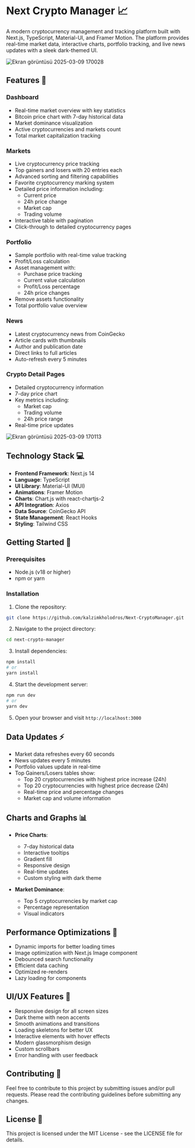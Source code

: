 # Next Crypto Manager 📈

A modern cryptocurrency management and tracking platform built with Next.js, TypeScript, Material-UI, and Framer Motion. The platform provides real-time market data, interactive charts, portfolio tracking, and live news updates with a sleek dark-themed UI.

![Ekran görüntüsü 2025-03-09 170028](https://github.com/user-attachments/assets/ca95445d-518c-44d3-8bda-0b1a1fd730ce)


## Features 🚀

### Dashboard
- Real-time market overview with key statistics
- Bitcoin price chart with 7-day historical data
- Market dominance visualization
- Active cryptocurrencies and markets count
- Total market capitalization tracking

### Markets
- Live cryptocurrency price tracking
- Top gainers and losers with 20 entries each
- Advanced sorting and filtering capabilities
- Favorite cryptocurrency marking system
- Detailed price information including:
  - Current price
  - 24h price change
  - Market cap
  - Trading volume
- Interactive table with pagination
- Click-through to detailed cryptocurrency pages

### Portfolio
- Sample portfolio with real-time value tracking
- Profit/Loss calculation
- Asset management with:
  - Purchase price tracking
  - Current value calculation
  - Profit/Loss percentage
  - 24h price changes
- Remove assets functionality
- Total portfolio value overview

### News
- Latest cryptocurrency news from CoinGecko
- Article cards with thumbnails
- Author and publication date
- Direct links to full articles
- Auto-refresh every 5 minutes

### Crypto Detail Pages
- Detailed cryptocurrency information
- 7-day price chart
- Key metrics including:
  - Market cap
  - Trading volume
  - 24h price range
- Real-time price updates


![Ekran görüntüsü 2025-03-09 170113](https://github.com/user-attachments/assets/ce717309-01d4-4b3f-a21c-afdf3b92f024)



## Technology Stack 💻

- **Frontend Framework**: Next.js 14
- **Language**: TypeScript
- **UI Library**: Material-UI (MUI)
- **Animations**: Framer Motion
- **Charts**: Chart.js with react-chartjs-2
- **API Integration**: Axios
- **Data Source**: CoinGecko API
- **State Management**: React Hooks
- **Styling**: Tailwind CSS

## Getting Started 🏁

### Prerequisites

- Node.js (v18 or higher)
- npm or yarn

### Installation

1. Clone the repository:

```bash
git clone https://github.com/kalzimkholodros/Next-CryptoManager.git
```

2. Navigate to the project directory:

```bash
cd next-crypto-manager
```

3. Install dependencies:

```bash
npm install
# or
yarn install
```

4. Start the development server:

```bash
npm run dev
# or
yarn dev
```

5. Open your browser and visit `http://localhost:3000`

## Data Updates ⚡

- Market data refreshes every 60 seconds
- News updates every 5 minutes
- Portfolio values update in real-time
- Top Gainers/Losers tables show:
  - Top 20 cryptocurrencies with highest price increase (24h)
  - Top 20 cryptocurrencies with highest price decrease (24h)
  - Real-time price and percentage changes
  - Market cap and volume information

## Charts and Graphs 📊

- **Price Charts**: 
  - 7-day historical data
  - Interactive tooltips
  - Gradient fill
  - Responsive design
  - Real-time updates
  - Custom styling with dark theme

- **Market Dominance**:
  - Top 5 cryptocurrencies by market cap
  - Percentage representation
  - Visual indicators

## Performance Optimizations 🚀

- Dynamic imports for better loading times
- Image optimization with Next.js Image component
- Debounced search functionality
- Efficient data caching
- Optimized re-renders
- Lazy loading for components

## UI/UX Features 🎨

- Responsive design for all screen sizes
- Dark theme with neon accents
- Smooth animations and transitions
- Loading skeletons for better UX
- Interactive elements with hover effects
- Modern glassmorphism design
- Custom scrollbars
- Error handling with user feedback

## Contributing 🤝

Feel free to contribute to this project by submitting issues and/or pull requests. Please read the contributing guidelines before submitting any changes.

## License 📝

This project is licensed under the MIT License - see the LICENSE file for details.

